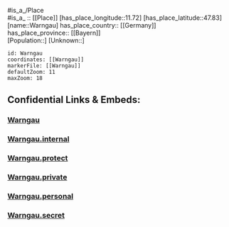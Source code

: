 ﻿---
location: [47.83,11.72] 
mapzoom: [7,12] 
mapmarker: city 
type: City
tags:
- geo/City


SpocWebEntityId: 35454
isDeleted: false
confidential: public

---
#is_a_/Place  
#is_a_ :: [[Place]] 
[has_place_longitude::11.72] 
[has_place_latitude::47.83] 
[name::Warngau] 
has_place_country:: [[Germany]]  
has_place_province:: [[Bayern]]  
[Population::] 
[Unknown::] 


```leaflet
id: Warngau
coordinates: [[Warngau]] 
markerFile: [[Warngau]] 
defaultZoom: 11 
maxZoom: 18
```


## Confidential Links & Embeds: 

### [Warngau](/_public/Earth/Continent/Europe/Europe~Central/Germany/Germany~West/Bayern/counties~Bayern/Miesbach/cities~Miesbach/Warngau.md) 

### [Warngau.internal](/_internal/Earth/Continent/Europe/Europe~Central/Germany/Germany~West/Bayern/counties~Bayern/Miesbach/cities~Miesbach/Warngau.internal.md) 

### [Warngau.protect](/_protect/Earth/Continent/Europe/Europe~Central/Germany/Germany~West/Bayern/counties~Bayern/Miesbach/cities~Miesbach/Warngau.protect.md) 

### [Warngau.private](/_private/Earth/Continent/Europe/Europe~Central/Germany/Germany~West/Bayern/counties~Bayern/Miesbach/cities~Miesbach/Warngau.private.md) 

### [Warngau.personal](/_personal/Earth/Continent/Europe/Europe~Central/Germany/Germany~West/Bayern/counties~Bayern/Miesbach/cities~Miesbach/Warngau.personal.md) 

### [Warngau.secret](/_secret/Earth/Continent/Europe/Europe~Central/Germany/Germany~West/Bayern/counties~Bayern/Miesbach/cities~Miesbach/Warngau.secret.md) 

